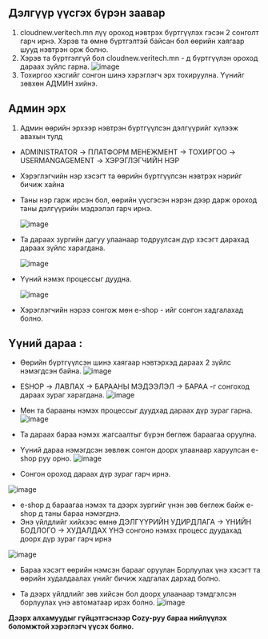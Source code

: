 ## Дэлгүүр үүсгэх бүрэн заавар

1. cloudnew.veritech.mn лүү ороход нэвтрэх бүртгүүлэх гэсэн 2 сонголт гарч ирнэ. Хэрэв та өмнө бүртгэлтэй байсан бол өөрийн хаягаар шууд нэвтрэн орж болно.
2. Хэрэв та бүртгэлгүй бол cloudnew.veritech.mn - д бүртгүүлэн ороход дараах зүйлс гарна. ![image](https://github.com/jagaa999/motodocs/assets/133182052/2c6b25b8-0118-414a-81e5-a3621bd07ad4)
3. Тохиргоо хэсгийг сонгон шинэ хэрэглэгч эрх тохируулна. Үүнийг зөвхөн АДМИН хийнэ.

##  Админ эрх

1. Админ өөрийн эрхээр нэвтрэн бүртгүүлсэн дэлгүүрийг хүлээж авахын тулд 
  - ADMINISTRATOR → ПЛАТФОРМ МЕНЕЖМЕНТ → ТОХИРГОО → USERMANGAGEMENT → ХЭРЭГЛЭГЧИЙН НЭР
  - Хэрэглэгчийн нэр хэсэгт та өөрийн бүртгүүлсэн нэвтрэх нэрийг бичиж хайна
  - Таны нэр гарж ирсэн бол, өөрийн үүсгэсэн нэрэн дээр дарж ороход таны дэлгүүрийн мэдээлэл гарч ирнэ.
   
    ![image](https://github.com/jagaa999/motodocs/assets/133182052/84124907-5a08-4613-a8c2-e496050f46aa)
  - Та дараах зургийн дагуу улаанаар тодруулсан дүр хэсэгт дарахад дараах зүйлс харагдана.
   
     ![image](https://github.com/jagaa999/motodocs/assets/133182052/0bfa1c1d-9fcd-43f0-8187-812a842c9217)
  - Үүний нэмэх процессыг дуудна.
  
     ![image](https://github.com/jagaa999/motodocs/assets/133182052/1bef6a17-293a-4fb7-9551-4a9aeb6d5df8)
  - Хэрэглэгчийн нэрээ сонгож мөн e-shop - ийг сонгон хадгалахад болно.
  ## Үүний дараа :
  - Өөрийн бүртгүүлсэн шинэ хаягаар нэвтэрхэд дараах 2 зүйлс нэмэгдсэн байна.
   ![image](https://github.com/jagaa999/motodocs/assets/133182052/b8f7a276-53b0-4b43-b8cd-ff213f4425d1)

  - ESHOP → ЛАВЛАХ → БАРААНЫ МЭДЭЭЛЭЛ → БАРАА -г сонгоход дараах зураг харагдана.
   ![image](https://github.com/jagaa999/motodocs/assets/133182052/e9c4e047-9ea0-455b-9999-07b54f40ded9)
   
  - Мөн та барааны нэмэх процессыг дуудхад дараах дүр зураг гарна. 
   ![image](https://github.com/jagaa999/motodocs/assets/133182052/fe15aacd-6b3c-4174-afed-ddb973dff994)
  - Та дараах бараа нэмэх жагсаалтыг бүрэн бөглөж бараагаа оруулна.
  
  - Үүний дараа нэмэгдсэн зөвлөж сонгон доорх улаанаар харуулсан e-shop руу орно.
   ![image](https://github.com/jagaa999/motodocs/assets/133182052/c8f25717-a71f-4d1a-9b4f-8f28247a7ab3)
  
  - Сонгон ороход дараах дүр зураг гарч ирнэ. 
  
   ![image](https://github.com/jagaa999/motodocs/assets/133182052/2ff72b9b-1b72-437e-92ce-f5e580cce9f4)
  - e-shop д бараагаа нэмэх та дээрх зургийг үнэн зөв бөглөж байж e-shop д таны бараа нэмэгднэ.
  - Энэ үйлдлийг хийхээс өмнө ДЭЛГҮҮРИЙН УДИРДЛАГА -> ҮНИЙН БОДЛОГО -> ХУДАЛДАХ ҮНЭ сонгоно нэмэх процесс дуудахад доорх дүр зураг гарч ирнэ
   
   ![image](https://github.com/jagaa999/motodocs/assets/133182052/9d6d831d-f767-45e0-85b0-d849b931e60e)
  - Бараа хэсэгт өөрийн нэмсэн барааг оруулан Борлуулах үнэ хэсэгт та өөрийн худалдаалах үнийг бичиж хадгалах дархад болно. 

  - Та дээрх үйлдлийг зөв хийсэн бол доорх улаанаар тэмдгэлсэн борлуулах үнэ автоматаар ирэх болно.
    ![image](https://github.com/jagaa999/motodocs/assets/133182052/09fe1e36-0ed7-4f2c-b7e3-8bafd23d0f9c)
    
  **Дээрх алхамуудыг гүйцэтгэснээр Cozy-руу бараа нийлүүлэх боломжтой хэрэглэгч үүсэх болно.**
